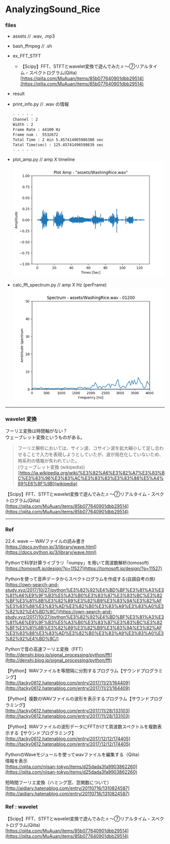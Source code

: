 # AnalyzingSound_Rice  

### files  

- assets // .wav, .mp3  

- bash_ffmpeg // .sh  

- ex_FFT_STFT  
  - 【Scipy】FFT、STFTとwavelet変換で遊んでみた♬～⑦リアルタイム・スペクトログラム(Qiita)    [https://qiita.com/MuAuan/items/85b077640901dbb29514](https://qiita.com/MuAuan/items/85b077640901dbb29514)  

- result  

- print_info.py // .wav の情報  
  ```
  - - - - -
  Channel : 2
  Width : 2
  Frame Rate : 44100 Hz
  Frame num :  5532672
  Total Time : 2 min 5.457414965986388 sec
  Tatal Time(sec) : 125.45741496598639 sec
  - - - - -
  ```

- plot_amp.py // amp X timeline  
  ![photo](result/plot_amp_WashingRice.png)  

- calc_fft_spectrum.py // amp X Hz (perFrame)  
  ![photo](result/graph/01200.png)


---  


### wavelet 変換  

フーリエ変換は時間軸がない？  
ウェーブレット変換というものがある。  

>フーリエ解析においては、サイン波、コサイン波を拡大縮小して足し合わせることで入力を表現しようとしていたが、波が局在化していないため、時系列の情報が失われていた。  
(ウェーブレット変換 (wikipedia))
[https://ja.wikipedia.org/wiki/%E3%82%A6%E3%82%A7%E3%83%BC%E3%83%96%E3%83%AC%E3%83%83%E3%83%88%E5%A4%89%E6%8F%9B](wikipedia)


【Scipy】FFT、STFTとwavelet変換で遊んでみた♬～⑦リアルタイム・スペクトログラム(Qiita)  
[https://qiita.com/MuAuan/items/85b077640901dbb29514](https://qiita.com/MuAuan/items/85b077640901dbb29514)  


---  


### Ref  

22.4. wave — WAVファイルの読み書き  
[https://docs.python.jp/3/library/wave.html](https://docs.python.jp/3/library/wave.html)  

Pythonで科学計算ライブラリ「numpy」を用いて周波数解析(tomosoft)  
[https://tomosoft.jp/design/?p=11527](https://tomosoft.jp/design/?p=11527)  

Pythonを使って音声データからスペクトログラムを作成する(自調自考の旅)  
[https://own-search-and-study.xyz/2017/10/27/python%E3%82%92%E4%BD%BF%E3%81%A3%E3%81%A6%E9%9F%B3%E5%A3%B0%E3%83%87%E3%83%BC%E3%82%BF%E3%81%8B%E3%82%89%E3%82%B9%E3%83%9A%E3%82%AF%E3%83%88%E3%83%AD%E3%82%B0%E3%83%A9%E3%83%A0%E3%82%92%E4%BD%9C/](https://own-search-and-study.xyz/2017/10/27/python%E3%82%92%E4%BD%BF%E3%81%A3%E3%81%A6%E9%9F%B3%E5%A3%B0%E3%83%87%E3%83%BC%E3%82%BF%E3%81%8B%E3%82%89%E3%82%B9%E3%83%9A%E3%82%AF%E3%83%88%E3%83%AD%E3%82%B0%E3%83%A9%E3%83%A0%E3%82%92%E4%BD%9C/)  

Pythonで音の高速フーリエ変換（FFT）  
[http://denshi.blog.jp/signal_processing/python/fft](http://denshi.blog.jp/signal_processing/python/fft)  

【Python】WAVファイルを等間隔に分割するプログラム【サウンドプログラミング】  
[http://tacky0612.hatenablog.com/entry/2017/11/21/164409](http://tacky0612.hatenablog.com/entry/2017/11/21/164409)  

【Python】複数のWAVファイルの波形を表示するプログラム【サウンドプログラミング】  
[http://tacky0612.hatenablog.com/entry/2017/11/28/133103](http://tacky0612.hatenablog.com/entry/2017/11/28/133103)

【Python】WAVファイルの波形データにFFTかけて周波数スペクトルを複数表示する【サウンドプログラミング】  
[http://tacky0612.hatenablog.com/entry/2017/12/12/174405](http://tacky0612.hatenablog.com/entry/2017/12/12/174405)  

PythonのWaveモジュールを使ってwavファイルを編集する（Qiita）  
情報を表示  
[https://qiita.com/niisan-tokyo/items/d25dada3fa9903862260](https://qiita.com/niisan-tokyo/items/d25dada3fa9903862260)  

短時間フーリエ変換（ハミング窓、窓関数について）  
[http://aidiary.hatenablog.com/entry/20110716/1310824587](http://aidiary.hatenablog.com/entry/20110716/1310824587)


### Ref : wavelet  
【Scipy】FFT、STFTとwavelet変換で遊んでみた♬～⑦リアルタイム・スペクトログラム(Qiita)  
[https://qiita.com/MuAuan/items/85b077640901dbb29514](https://qiita.com/MuAuan/items/85b077640901dbb29514)  
